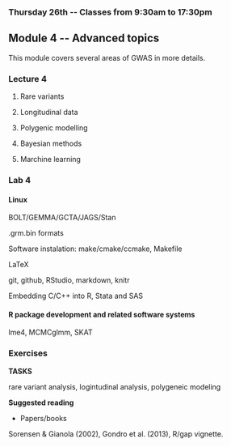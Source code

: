 ### Thursday 26th -- Classes from 9:30am to 17:30pm

## Module 4 -- Advanced topics

This module covers several areas of GWAS in more details.

### Lecture 4

1. Rare variants

2. Longitudinal data

3. Polygenic modelling

4. Bayesian methods

5. Marchine learning

### Lab 4

#### Linux

BOLT/GEMMA/GCTA/JAGS/Stan

.grm.bin formats

Software instalation: make/cmake/ccmake, Makefile

LaTeX

git, github, RStudio, markdown, knitr

Embedding C/C++ into R, Stata and SAS
 
#### R package development and related software systems

lme4, MCMCglmm, SKAT

### Exercises

**TASKS**

rare variant analysis, logintudinal analysis, polygeneic modeling

**Suggested reading**

* Papers/books

Sorensen & Gianola (2002), Gondro et al. (2013), R/gap vignette.
